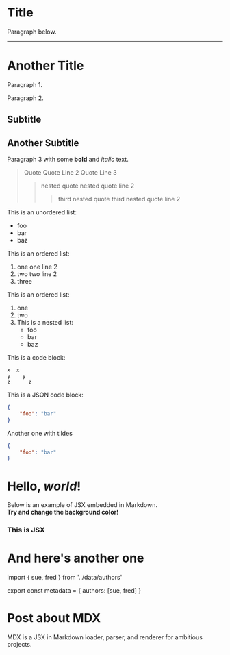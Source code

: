 # Title
Paragraph below.
- --
Another Title
=============

Paragraph 1.

Paragraph 2.

## Subtitle

Another Subtitle
----------------

Paragraph 3 with some **bold** and *italic* text.
> Quote
> Quote Line 2
> Quote Line 3
> > nested quote
> > nested quote line 2
> > > third nested quote
> > > third nested quote line 2

This is an unordered list:
- foo
- bar
- baz

This is an ordered list:
1. one
   one line 2
2. two
   two line 2
3. three

This is an ordered list:
1. one
2. two
3. This is a nested list:
   * foo
   * bar
   * baz

This is a code block:

    x  x
    y    y
    z      z

This is a JSON code block:
```json
{
    "foo": "bar"
}
```

Another one with tildes
~~~json
{
    "foo": "bar"
}
~~~

# Hello, *world*!

Below is an example of JSX embedded in Markdown. <br /> **Try and change
the background color!**

<div style={{ padding: '20px', backgroundColor: 'tomato' }}>
<h3>This is JSX</h3>
</div>

# And here's another one

import { sue, fred } from '../data/authors'

export const metadata = {
authors: [sue, fred]
}

# Post about MDX
MDX is a JSX in Markdown loader, parser, and renderer for ambitious projects.
